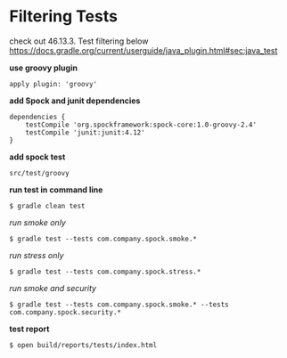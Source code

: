 # Filtering Tests

check out 46.13.3. Test filtering below
https://docs.gradle.org/current/userguide/java_plugin.html#sec:java_test

**use groovy plugin**

```
apply plugin: 'groovy'
```

**add Spock and junit dependencies**

```
dependencies {
    testCompile 'org.spockframework:spock-core:1.0-groovy-2.4'
    testCompile 'junit:junit:4.12'
}
```

**add spock test**

```
src/test/groovy
```

**run test in command line**

```
$ gradle clean test
```

*run smoke only*

```
$ gradle test --tests com.company.spock.smoke.*
```

*run stress only*

```
$ gradle test --tests com.company.spock.stress.*
```

*run smoke and security*

```
$ gradle test --tests com.company.spock.smoke.* --tests com.company.spock.security.*
```

**test report**

```
$ open build/reports/tests/index.html 
```
